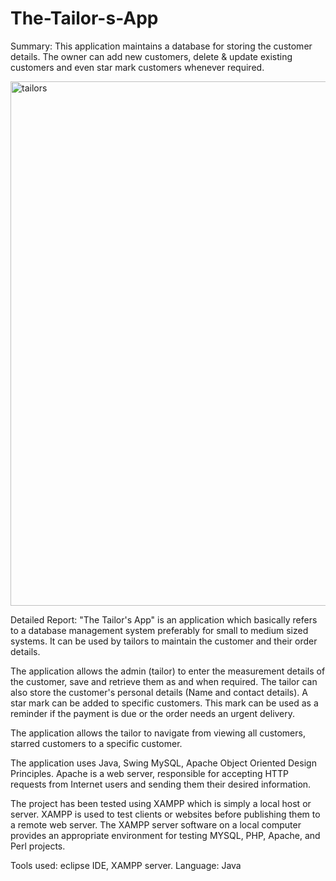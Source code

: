 # The-Tailor-s-App

Summary:
This application maintains a database for storing the customer details. 
The owner can add new customers, delete & update existing customers and even star mark customers whenever required.

<img width="839" alt="tailors" src="https://user-images.githubusercontent.com/64662434/186939608-0a8a5685-7877-496e-89f7-08d063388ad2.PNG">


Detailed Report:
"The Tailor's App" is an application which basically refers to a database management system preferably for small to medium sized systems.
It can be used by tailors to maintain the customer and their order details.

The application allows the admin (tailor) to enter the measurement details of the customer, save and retrieve them as and when required.
The tailor can also store the customer's personal details (Name and contact details).
A star mark can be added to specific customers. This mark can be used as a reminder if the payment is due or the order needs an urgent delivery.

The application allows the tailor to navigate from viewing all customers, starred customers to a specific customer.

The application uses Java, Swing MySQL, Apache Object Oriented Design Principles.
Apache is a web server, responsible for accepting HTTP requests from Internet users and sending them their desired information.

The project has been tested using XAMPP which is simply a local host or server.
XAMPP is used to test clients or websites before publishing them to a remote web server. 
The XAMPP server software on a local computer provides an appropriate environment for testing MYSQL, PHP, Apache, and Perl projects.

Tools used: eclipse IDE, XAMPP server.
Language: Java

